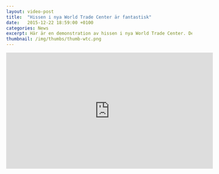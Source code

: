 ```yaml
---
layout: video-post
title:  "Hissen i nya World Trade Center är fantastisk"
date:   2015-12-22 18:59:00 +0100
categories: News
excerpt: Här är en demonstration av hissen i nya World Trade Center. Det som visas fascinerar mig!
thumbnail: /img/thumbs/thumb-wtc.png
---
```


<div class="post__video">
  <iframe width="560" height="315" src="https://www.youtube.com/embed/22oJwUJQQkI" frameborder="0" allowfullscreen></iframe>
</div>
